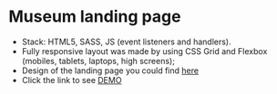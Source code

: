 # Museum landing page
- Stack: HTML5, SASS, JS (event listeners and handlers).<br>
- Fully responsive layout was made by using CSS Grid and Flexbox (mobiles, tablets, laptops, high screens);<br>
- Design of the landing page you could find [here](https://www.figma.com/file/nHz8bflIwJaWP3P99vKTH5/)<br>
- Click the link to see [DEMO](https://dsydorenko534.github.io/Museum-landing/)
